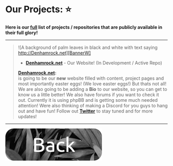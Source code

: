 # Our Projects: ⭐

**Here is our <u>full</u> list of projects / repositories that are publicly available in their full glory!**


---

> ![A background of palm leaves in black and white with text saying http://Denhamrock.net][BannerW]
> -  **[Denhamrock.net]** - Our Website! (In Development / Active Repo)
>  
>  **[Denhamrock.net]:** \
is going to be our **new** website filled with content, project pages and most importantly easter eggs! (We love easter eggs!) But thats not all! We are also going to be adding a **Bio** to our website, so you can get to know us a little better! We also have forums if you want to check it out. Currently it is using phpBB and is getting some much needed attention! Were also thinking of making a Discord for you guys to hang out and have fun! Follow out **[Twitter]** to stay tuned and for more updates!
---

<a href="https://github.com/StudioDenhamrck/.github/README.md"><img src="../images/studiodrmrckbb.png"/></a>

[Denhamrock.net]: http://denhamrock.net
[BannerW]: ../images/studiodrmrckwb.png
[Twitter]: https://twitter.com/StudioDenhamrck
[Forums]: https://denhamrock.net/forums